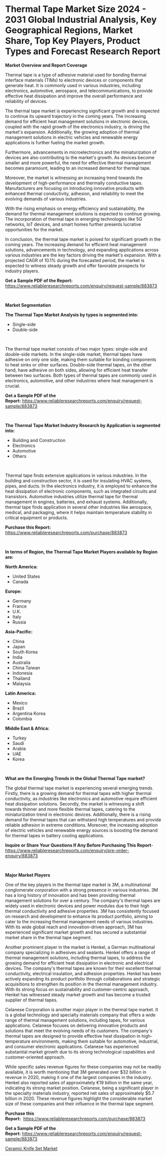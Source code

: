 <p><h1>Thermal Tape Market Size 2024 - 2031 Global Industrial Analysis, Key Geographical Regions, Market Share, Top Key Players, Product Types and Forecast Research Report</h1></p><p><strong>Market Overview and Report Coverage</strong></p>
<p><p>Thermal tape is a type of adhesive material used for bonding thermal interface materials (TIMs) to electronic devices or components that generate heat. It is commonly used in various industries, including electronics, automotive, aerospace, and telecommunications, to provide effective heat dissipation and improve the overall performance and reliability of devices.</p><p>The thermal tape market is experiencing significant growth and is expected to continue its upward trajectory in the coming years. The increasing demand for efficient heat management solutions in electronic devices, coupled with the rapid growth of the electronics industry, is driving the market's expansion. Additionally, the growing adoption of thermal management solutions in electric vehicles and renewable energy applications is further fueling the market growth.</p><p>Furthermore, advancements in microelectronics and the miniaturization of devices are also contributing to the market's growth. As devices become smaller and more powerful, the need for effective thermal management becomes paramount, leading to an increased demand for thermal tape.</p><p>Moreover, the market is witnessing an increasing trend towards the development of high-performance and thermally conductive tapes. Manufacturers are focusing on introducing innovative products with enhanced thermal conductivity, adhesion, and reliability to meet the evolving demands of various industries.</p><p>With the rising emphasis on energy efficiency and sustainability, the demand for thermal management solutions is expected to continue growing. The incorporation of thermal tape in emerging technologies like 5G networks, IoT devices, and smart homes further presents lucrative opportunities for the market.</p><p>In conclusion, the thermal tape market is poised for significant growth in the coming years. The increasing demand for efficient heat management solutions, advancements in technology, and expanding applications across various industries are the key factors driving the market's expansion. With a projected CAGR of 10.1% during the forecasted period, the market is expected to witness steady growth and offer favorable prospects for industry players.</p></p>
<p><strong>Get a Sample PDF of the Report:</strong> <a href="https://www.reliableresearchreports.com/enquiry/request-sample/883873">https://www.reliableresearchreports.com/enquiry/request-sample/883873</a></p>
<p>&nbsp;</p>
<p><strong>Market Segmentation</strong></p>
<p><strong>The Thermal Tape Market Analysis by types is segmented into:</strong></p>
<p><ul><li>Single-side</li><li>Double-side</li></ul></p>
<p>&nbsp;</p>
<p><p>The thermal tape market consists of two major types: single-side and double-side markets. In the single-side market, thermal tapes have adhesive on only one side, making them suitable for bonding components to heat sinks or other surfaces. Double-side thermal tapes, on the other hand, have adhesive on both sides, allowing for efficient heat transfer between two surfaces. Both types of thermal tapes are commonly used in electronics, automotive, and other industries where heat management is crucial.</p></p>
<p><strong>Get a Sample PDF of the Report:</strong>&nbsp;<a href="https://www.reliableresearchreports.com/enquiry/request-sample/883873">https://www.reliableresearchreports.com/enquiry/request-sample/883873</a></p>
<p>&nbsp;</p>
<p><strong>The Thermal Tape Market Industry Research by Application is segmented into:</strong></p>
<p><ul><li>Building and Construction</li><li>Electronics</li><li>Automotive</li><li>Others</li></ul></p>
<p>&nbsp;</p>
<p><p>Thermal tape finds extensive applications in various industries. In the building and construction sector, it is used for insulating HVAC systems, pipes, and ducts. In the electronics industry, it is employed to enhance the heat dissipation of electronic components, such as integrated circuits and transistors. Automotive industries utilize thermal tape for thermal management in engines, batteries, and exhaust systems. Additionally, thermal tape finds application in several other industries like aerospace, medical, and packaging, where it helps maintain temperature stability in critical equipment or products.</p></p>
<p><strong>Purchase this Report:</strong>&nbsp; <a href="https://www.reliableresearchreports.com/purchase/883873">https://www.reliableresearchreports.com/purchase/883873</a></p>
<p>&nbsp;</p>
<p><strong>In terms of Region, the Thermal Tape Market Players available by Region are:</strong></p>
<p>
    <p> <strong> North America: </strong>
        <ul>
            <li>United States</li>
            <li>Canada</li>
        </ul>
        </p> 
    <p> <strong> Europe: </strong>
        <ul>
            <li>Germany</li>
            <li>France</li>
            <li>U.K.</li>
            <li>Italy</li>
            <li>Russia</li>
        </ul>
        </p> 
    <p> <strong> Asia-Pacific: </strong>
        <ul>
            <li>China</li>
            <li>Japan</li>
            <li>South Korea</li>
            <li>India</li>
            <li>Australia</li>
            <li>China Taiwan</li>
            <li>Indonesia</li>
            <li>Thailand</li>
            <li>Malaysia</li>
        </ul>
        </p> 
    <p> <strong> Latin America: </strong>
        <ul>
            <li>Mexico</li>
            <li>Brazil</li>
            <li>Argentina Korea</li>
            <li>Colombia</li>
        </ul>
        </p> 
    <p> <strong> Middle East & Africa: </strong>
        <ul>
            <li>Turkey</li>
            <li>Saudi</li>
            <li>Arabia</li>
            <li>UAE</li>
            <li>Korea</li>
        </ul>
    </p>
    </p>
<p>&nbsp;</p>
<p><strong>What are the Emerging Trends in the Global Thermal Tape market?</strong></p>
<p><p>The global thermal tape market is experiencing several emerging trends. Firstly, there is a growing demand for thermal tapes with higher thermal conductivity, as industries like electronics and automotive require efficient heat dissipation solutions. Secondly, the market is witnessing a shift towards thinner and more flexible thermal tapes, catering to the miniaturization trend in electronic devices. Additionally, there is a rising demand for thermal tapes that can withstand high temperatures and provide reliable adhesion in extreme conditions. Moreover, the increasing adoption of electric vehicles and renewable energy sources is boosting the demand for thermal tapes in battery cooling applications.</p></p>
<p><strong>Inquire or Share Your Questions If Any Before Purchasing This Report</strong>- <a href="https://www.reliableresearchreports.com/enquiry/pre-order-enquiry/883873">https://www.reliableresearchreports.com/enquiry/pre-order-enquiry/883873</a></p>
<p>&nbsp;</p>
<p><strong>Major Market Players</strong></p>
<p><p>One of the key players in the thermal tape market is 3M, a multinational conglomerate corporation with a strong presence in various industries. 3M has a long history of innovation and has been providing thermal management solutions for over a century. The company's thermal tapes are widely used in electronic devices and power modules due to their high thermal conductivity and adhesive properties. 3M has consistently focused on research and development to enhance its product portfolio, aiming to cater to the increasing thermal management needs of various industries. With its wide global reach and innovation-driven approach, 3M has experienced significant market growth and has secured a substantial market share in the thermal tape segment.</p><p>Another prominent player in the market is Henkel, a German multinational company specializing in adhesives and sealants. Henkel offers a range of thermal management solutions, including thermal tapes, to address the growing demand for efficient heat dissipation in electronic and electrical devices. The company's thermal tapes are known for their excellent thermal conductivity, electrical insulation, and adhesion properties. Henkel has been actively expanding its product portfolio through collaborations and strategic acquisitions to strengthen its position in the thermal management industry. With its strong focus on sustainability and customer-centric approach, Henkel has witnessed steady market growth and has become a trusted supplier of thermal tapes.</p><p>Celanese Corporation is another major player in the thermal tape market. It is a global technology and specialty materials company that offers a wide range of thermal management solutions, including tapes, for various applications. Celanese focuses on delivering innovative products and solutions that meet the evolving needs of its customers. The company's thermal tapes are designed to provide effective heat dissipation in high-temperature environments, making them suitable for automotive, industrial, and consumer electronic applications. Celanese has experienced substantial market growth due to its strong technological capabilities and customer-oriented approach.</p><p>While specific sales revenue figures for these companies may not be readily available, it is worth mentioning that 3M generated over $32 billion in revenue in 2020, making it one of the largest companies in the industry. Henkel also reported sales of approximately €19 billion in the same year, indicating its strong market position. Celanese, being a significant player in the specialty materials industry, reported net sales of approximately $5.7 billion in 2020. These revenue figures highlight the considerable market size of these companies and their influence in the thermal tape segment.</p></p>
<p><strong>Purchase this Report:</strong>&nbsp;&nbsp;<a href="https://www.reliableresearchreports.com/purchase/883873">https://www.reliableresearchreports.com/purchase/883873</a></p>
<p></p>
<p><strong>Get a Sample PDF of the Report:</strong>&nbsp;<a href="https://www.reliableresearchreports.com/enquiry/request-sample/883873">https://www.reliableresearchreports.com/enquiry/request-sample/883873</a></p>
<p><p><a href="https://github.com/GroverBarry/Market-Research-Report-List-3/blob/main/ceramic-knife-set-market.md">Ceramic Knife Set Market</a></p></p>